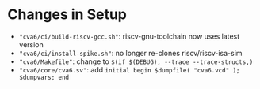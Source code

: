 
# Changes in Setup

* `"cva6/ci/build-riscv-gcc.sh"`: riscv-gnu-toolchain now uses latest version
* `"cva6/ci/install-spike.sh"`: no longer re-clones riscv/riscv-isa-sim
* `"cva6/Makefile"`: change to `$(if $(DEBUG), --trace --trace-structs,)`
* `"cva6/core/cva6.sv"`: add `initial begin $dumpfile( "cva6.vcd" ); $dumpvars; end`
